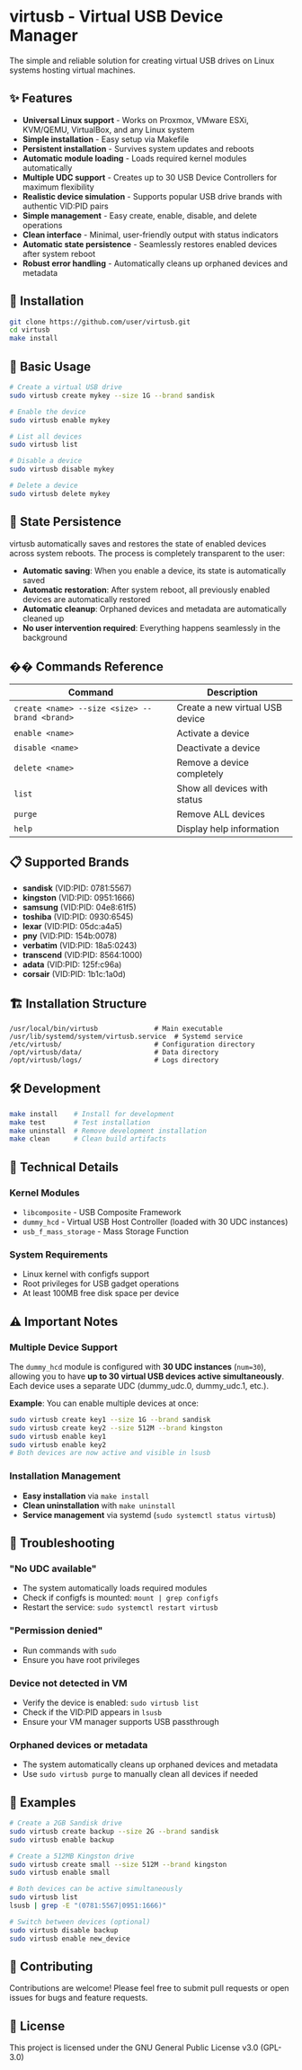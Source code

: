 # virtusb - Virtual USB Device Manager

The simple and reliable solution for creating virtual USB drives on Linux systems hosting virtual machines.

## ✨ Features

- **Universal Linux support** - Works on Proxmox, VMware ESXi, KVM/QEMU, VirtualBox, and any Linux system
- **Simple installation** - Easy setup via Makefile
- **Persistent installation** - Survives system updates and reboots
- **Automatic module loading** - Loads required kernel modules automatically
- **Multiple UDC support** - Creates up to 30 USB Device Controllers for maximum flexibility
- **Realistic device simulation** - Supports popular USB drive brands with authentic VID:PID pairs
- **Simple management** - Easy create, enable, disable, and delete operations
- **Clean interface** - Minimal, user-friendly output with status indicators
- **Automatic state persistence** - Seamlessly restores enabled devices after system reboot
- **Robust error handling** - Automatically cleans up orphaned devices and metadata

## 🚀 Installation

```bash
git clone https://github.com/user/virtusb.git
cd virtusb
make install
```

## 📖 Basic Usage

```bash
# Create a virtual USB drive
sudo virtusb create mykey --size 1G --brand sandisk

# Enable the device
sudo virtusb enable mykey

# List all devices
sudo virtusb list

# Disable a device
sudo virtusb disable mykey

# Delete a device
sudo virtusb delete mykey
```

## 🔄 State Persistence

virtusb automatically saves and restores the state of enabled devices across system reboots. The process is completely transparent to the user:

- **Automatic saving**: When you enable a device, its state is automatically saved
- **Automatic restoration**: After system reboot, all previously enabled devices are automatically restored
- **Automatic cleanup**: Orphaned devices and metadata are automatically cleaned up
- **No user intervention required**: Everything happens seamlessly in the background

## �� Commands Reference

| Command | Description |
|---------|-------------|
| `create <name> --size <size> --brand <brand>` | Create a new virtual USB device |
| `enable <name>` | Activate a device |
| `disable <name>` | Deactivate a device |
| `delete <name>` | Remove a device completely |
| `list` | Show all devices with status |
| `purge` | Remove ALL devices |
| `help` | Display help information |

## 📋 Supported Brands

- **sandisk** (VID:PID: 0781:5567)
- **kingston** (VID:PID: 0951:1666)
- **samsung** (VID:PID: 04e8:61f5)
- **toshiba** (VID:PID: 0930:6545)
- **lexar** (VID:PID: 05dc:a4a5)
- **pny** (VID:PID: 154b:0078)
- **verbatim** (VID:PID: 18a5:0243)
- **transcend** (VID:PID: 8564:1000)
- **adata** (VID:PID: 125f:c96a)
- **corsair** (VID:PID: 1b1c:1a0d)

## 🏗️ Installation Structure

```
/usr/local/bin/virtusb              # Main executable
/usr/lib/systemd/system/virtusb.service  # Systemd service
/etc/virtusb/                       # Configuration directory
/opt/virtusb/data/                  # Data directory
/opt/virtusb/logs/                  # Logs directory
```

## 🛠️ Development

```bash
make install    # Install for development
make test       # Test installation
make uninstall  # Remove development installation
make clean      # Clean build artifacts
```

## 🔧 Technical Details

### Kernel Modules
- `libcomposite` - USB Composite Framework
- `dummy_hcd` - Virtual USB Host Controller (loaded with 30 UDC instances)
- `usb_f_mass_storage` - Mass Storage Function

### System Requirements
- Linux kernel with configfs support
- Root privileges for USB gadget operations
- At least 100MB free disk space per device

## ⚠️ Important Notes

### Multiple Device Support
The `dummy_hcd` module is configured with **30 UDC instances** (`num=30`), allowing you to have **up to 30 virtual USB devices active simultaneously**. Each device uses a separate UDC (dummy_udc.0, dummy_udc.1, etc.).

**Example**: You can enable multiple devices at once:
```bash
sudo virtusb create key1 --size 1G --brand sandisk
sudo virtusb create key2 --size 512M --brand kingston
sudo virtusb enable key1
sudo virtusb enable key2
# Both devices are now active and visible in lsusb
```

### Installation Management
- **Easy installation** via `make install`
- **Clean uninstallation** with `make uninstall`
- **Service management** via systemd (`sudo systemctl status virtusb`)

## 🐛 Troubleshooting

### "No UDC available"
- The system automatically loads required modules
- Check if configfs is mounted: `mount | grep configfs`
- Restart the service: `sudo systemctl restart virtusb`

### "Permission denied"
- Run commands with `sudo`
- Ensure you have root privileges

### Device not detected in VM
- Verify the device is enabled: `sudo virtusb list`
- Check if the VID:PID appears in `lsusb`
- Ensure your VM manager supports USB passthrough

### Orphaned devices or metadata
- The system automatically cleans up orphaned devices and metadata
- Use `sudo virtusb purge` to manually clean all devices if needed

## 📝 Examples

```bash
# Create a 2GB Sandisk drive
sudo virtusb create backup --size 2G --brand sandisk
sudo virtusb enable backup

# Create a 512MB Kingston drive
sudo virtusb create small --size 512M --brand kingston
sudo virtusb enable small

# Both devices can be active simultaneously
sudo virtusb list
lsusb | grep -E "(0781:5567|0951:1666)"

# Switch between devices (optional)
sudo virtusb disable backup
sudo virtusb enable new_device
```

## 🤝 Contributing

Contributions are welcome! Please feel free to submit pull requests or open issues for bugs and feature requests.

## 📄 License

This project is licensed under the GNU General Public License v3.0 (GPL-3.0)
